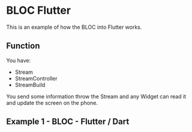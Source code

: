 # BLOC Flutter

This is an example of how the BLOC into Flutter works.

## Function

You have:

- Stream
- StreamController
- StreamBuild

You send some information throw the Stream and any Widget can read it and update the screen on the phone. 

## Example 1 - BLOC - Flutter / Dart


















